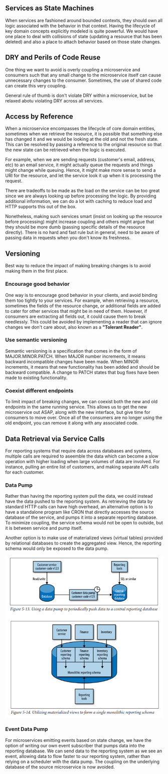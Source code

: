 ## Services as State Machines

When services are fashioned around bounded contexts, they should own all logic associated with the behavior in that context. Having the lifecycle of key domain concepts explicitly modeled is quite powerful. We would have one place to deal with collisions of state (updating a resource that has been deleted) and also a place to attach behavior based on those state changes.

## DRY and Perils of Code Reuse

One thing we want to avoid is overly coupling a microservice and consumers such that any small change to the microservice itself can cause unnecessary changes to the consumer. Sometimes, the use of shared code can create this very coupling.

General rule of thumb is don't violate DRY within a microservice, but be relaxed abotu violating DRY across all services.

## Access by Reference

When a microservice encompasses the lifecycle of core domain entities, sometimes when we retrieve the resource, it is possible that something else has changed it and we would be looking at the old and not the fresh state. This can be resolved by passing a reference to the original resource so that the new state can be retrieved when the logic is executed.

For example, when we are sending requests (customer's email, address, etc) to an email service, it might actually queue the requests and things might change while queuing. Hence, it might make more sense to send a URI for the resource, and let the service look it up when it is processing the request.

There are tradeoffs to be made as the load on the service can be too great since we are always looking up before processing the logic. By providing additional information, we can do a lot with caching to reduce load and HTTP supports this out of the box.

Nonetheless, making such services smart (insist on looking up the resource before processing) might increase coupling and others might argue that they should be more dumb (passing specific details of the resource directly). There is no hard and fast rule but in general, need to be aware of passing data in requests when you don't know its freshness.

## Versioning

Best way to reduce the impact of making breaking changes is to avoid making them in the first place.

### Encourage good behavior

One way is to encourage good behavior in your clients, and avoid binding them too tightly to your services. For example, when retrieving a resource, sometimes the fields of the resource change, or additional fields are added to cater for other services that might be in need of them. However, if consumers are extracting all fields out, it could cause them to break needlessly. This could be avoided by implementing a reader that can ignore changes we don't care about, also known as a **"Tolerant Reader"**.

### Use semantic versioning

Semantic versioning is a specification that comes in the form of MAJOR.MINOR.PATCH. When MAJOR number increments, it means backward incompatible changes have been made. When MINOR increments, it means that new functionality has been added and should be backward compatible. A change to PATCH states that bug fixes have been made to existing functionality.

### Coexist different endpoints

To limit impact of breaking changes, we can coexist both the new and old endpoints in the same running service. This allows us to get the new microservice out ASAP, along with the new interface, but give time for consumers to move over. Once all of the consumers are no longer using the old endpoint, you can remove it along with any associated code.

## Data Retrieval via Service Calls

For reporting systems that require data across databases and systems, multiple calls are required to aseemble the data which can become a slow operation with higher loading when large volumes of data are involved. For instance, pulling an entire list of customers, and making separate API calls for each customer.

### Data Pump

Rather than having the reporting system pull the data, we could instead have the data pushed to the reporting system. As retrieving the data by standard HTTP calls can have high overhead, an alternative option is to have a standalone program like CRON that directly accesses the source database of the service, and pumps it into a separate reporting database. To minimize coupling, the service schema would not be open to outside, but it is between service and pump itself.

Another option is to make use of materialized views (virtual tables) provided by relational databases to create the aggregated view. Hence, the reporting schema would only be exposed to the data pump.

<img src="../../_snapshots/data-pump.PNG">

### Event Data Pump

For microservices emitting events based on state change, we have the option of writing our own event subscriber that pumps data into the reporting database. We can send data to the reporting system as we see an event, allowing data to flow faster to our reporting system, rather than relying on a scheduler with the data pump. The coupling on the underlying database of the source microservice is now avoided.
